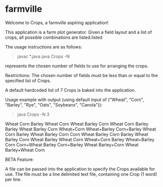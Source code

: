 # farmville

Welcome to Crops, a farmville aspiring application!

This application is a farm plot generator. Given a field layout and a list of crops, all possible combinations are listed.listed

The usage instructions are as follows:

> javac *.java
> java Crops -N <number> 

<number> represents the chosen number of fields to use for arranging the crops. 

Restrictions: The chosen number of fields must be less than or equal to the specified list of Crops. 

A default hardcoded list of 7 Crops is baked into the application. 

Usage example with output (using default input of {"Wheat", "Corn", "Barley", "Rye", "Oats", "Soybeans", "Canola"}):

> java Crops -N 3

Wheat 
Corn 
Barley 
Wheat Corn 
Wheat Barley 
Corn Wheat 
Corn Barley 
Barley Wheat 
Barley Corn 
Wheat+Corn 
Wheat+Barley 
Corn+Barley 
Wheat Corn Barley 
Wheat Barley Corn 
Corn Wheat Barley 
Corn Barley Wheat 
Barley Corn Wheat 
Barley Wheat Corn 
Wheat+Corn Barley 
Wheat+Barley Corn 
Corn+Wheat Barley 
Corn+Barley Wheat 
Barley+Corn Wheat 
Barley+Wheat Corn 

BETA Feature:

A file can be passed into the application to specify the Crops available for use. 
The file must be a line delimited text file, containing one Crop (1 word) per line. 